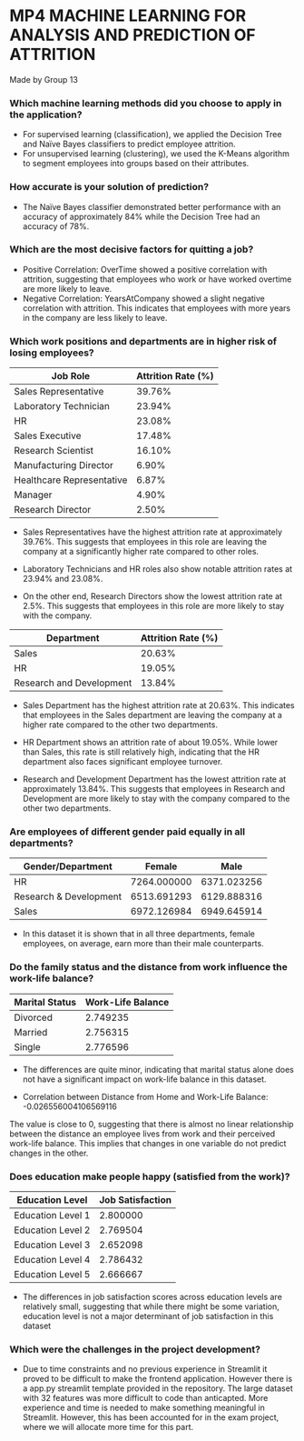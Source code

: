 # MP4 MACHINE LEARNING FOR ANALYSIS AND PREDICTION OF ATTRITION
Made by Group 13

### Which machine learning methods did you choose to apply in the application?

- For supervised learning (classification), we applied the Decision Tree and Naïve Bayes classifiers to predict employee attrition. 
- For unsupervised learning (clustering), we used the K-Means algorithm to segment employees into groups based on their attributes.

### How accurate is your solution of prediction?

- The Naïve Bayes classifier demonstrated better performance with an accuracy of approximately 84% while the Decision Tree had an accuracy of 78%.

### Which are the most decisive factors for quitting a job?

- Positive Correlation: OverTime showed a positive correlation with attrition, suggesting that employees who work or have worked overtime are more likely to leave.
- Negative Correlation: YearsAtCompany showed a slight negative correlation with attrition. This indicates that employees with more years in the company are less likely to leave.

### Which work positions and departments are in higher risk of losing employees?

| Job Role                  | Attrition Rate (%) |
|---------------------------|--------------------|
| Sales Representative      | 39.76%             |
| Laboratory Technician     | 23.94%             |
| HR                        | 23.08%             |
| Sales Executive           | 17.48%             |
| Research Scientist        | 16.10%             |
| Manufacturing Director    | 6.90%              |
| Healthcare Representative | 6.87%              |
| Manager                   | 4.90%              |
| Research Director         | 2.50%              |

- Sales Representatives have the highest attrition rate at approximately 39.76%. This suggests that employees in this role are leaving the company at a significantly higher rate compared to other roles. 

- Laboratory Technicians and HR roles also show notable attrition rates at 23.94% and 23.08%.

- On the other end, Research Directors show the lowest attrition rate at 2.5%. This suggests that employees in this role are more likely to stay with the company.

| Department              | Attrition Rate (%) |
|-------------------------|---------------------|
| Sales                   | 20.63%              |
| HR                      | 19.05%              |
| Research and Development| 13.84%              |

- Sales Department has the highest attrition rate at 20.63%. This indicates that employees in the Sales department are leaving the company at a higher rate compared to the other two departments.

- HR Department shows an attrition rate of about 19.05%. While lower than Sales, this rate is still relatively high, indicating that the HR department also faces significant employee turnover.

- Research and Development Department has the lowest attrition rate at approximately 13.84%. This suggests that employees in Research and Development are more likely to stay with the company compared to the other two departments.

### Are employees of different gender paid equally in all departments?

| Gender/Department      | Female       | Male         |
|------------------------|--------------|--------------|
| HR                     | 7264.000000  | 6371.023256  |
| Research & Development | 6513.691293  | 6129.888316  |
| Sales                  | 6972.126984  | 6949.645914  |

- In this dataset it is shown that in all three departments, female employees, on average, earn more than their male counterparts.

### Do the family status and the distance from work influence the work-life balance?

| Marital Status | Work-Life Balance |
|----------------|-------------------|
| Divorced       | 2.749235          |
| Married        | 2.756315          |
| Single         | 2.776596          |

- The differences are quite minor, indicating that marital status alone does not have a significant impact on work-life balance in this dataset.

- Correlation between Distance from Home and Work-Life Balance: -0.026556004106569116

The value is close to 0, suggesting that there is almost no linear relationship between the distance an employee lives from work and their perceived work-life balance. This implies that changes in one variable do not predict changes in the other.

### Does education make people happy (satisfied from the work)?

| Education Level      | Job Satisfaction |
|----------------------|------------------|
| Education Level 1    | 2.800000         |
| Education Level 2    | 2.769504         |
| Education Level 3    | 2.652098         |
| Education Level 4    | 2.786432         |
| Education Level 5    | 2.666667         |

- The differences in job satisfaction scores across education levels are relatively small, suggesting that while there might be some variation, education level is not a major determinant of job satisfaction in this dataset

### Which were the challenges in the project development?

- Due to time constraints and no previous experience in Streamlit it proved to be difficult to make the frontend application. However there is a app.py streamlit template provided in the repository.
The large dataset with 32 features was more difficult to code than anticapted. More experience and time is needed to make something meaningful in Streamlit. However, this has been accounted for in the exam project, where we will allocate more time for this part.

